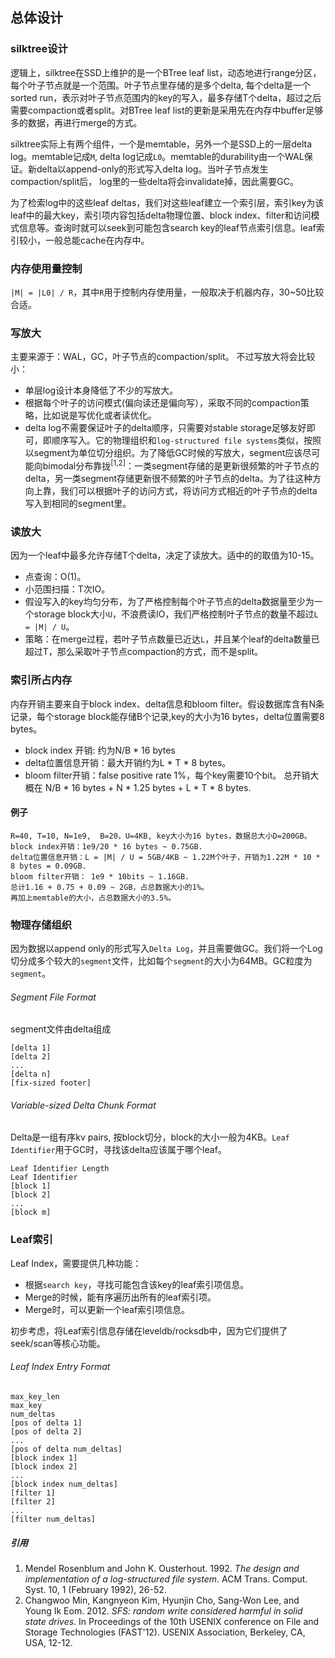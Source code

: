 ## 总体设计
### silktree设计
逻辑上，silktree在SSD上维护的是一个BTree leaf list，动态地进行range分区，每个叶子节点就是一个范围。叶子节点里存储的是多个delta, 每个delta是一个sorted run，表示对叶子节点范围内的key的写入，最多存储T个delta，超过之后需要compaction或者split。对BTree leaf list的更新是采用先在内存中buffer足够多的数据，再进行merge的方式。

silktree实际上有两个组件，一个是memtable，另外一个是SSD上的一层delta log。memtable记成`M`, delta log记成`L0`。memtable的durability由一个WAL保证。新delta以append-only的形式写入delta log。当叶子节点发生compaction/split后， log里的一些delta将会invalidate掉，因此需要GC。

为了检索log中的这些leaf deltas，我们对这些leaf建立一个索引层，索引key为该leaf中的最大key，索引项内容包括delta物理位置、block index、filter和访问模式信息等。查询时就可以seek到可能包含search key的leaf节点索引信息。leaf索引较小，一般总能cache在内存中。
### 内存使用量控制
```|M| = |L0| / R```，其中`R`用于控制内存使用量，一般取决于机器内存，30~50比较合适。
### 写放大
主要来源于：WAL，GC，叶子节点的compaction/split。
不过写放大将会比较小：
* 单层log设计本身降低了不少的写放大。
* 根据每个叶子的访问模式(偏向读还是偏向写），采取不同的compaction策略，比如说是写优化或者读优化。
* delta log不需要保证叶子的delta顺序，只需要对stable storage足够友好即可，即顺序写入。它的物理组织和`log-structured file systems`类似，按照以segment为单位切分组织。为了降低GC时候的写放大，segment应该尽可能向bimodal分布靠拢<sup>[1,2]</sup>：一类segment存储的是更新很频繁的叶子节点的delta，另一类segment存储更新很不频繁的叶子节点的delta。为了往这种方向上靠，我们可以根据叶子的访问方式，将访问方式相近的叶子节点的delta写入到相同的segment里。
### 读放大
因为一个leaf中最多允许存储T个delta，决定了读放大。适中的的取值为10-15。
* 点查询：O(1)。
* 小范围扫描：T次IO。
* 假设写入的key均匀分布，为了严格控制每个叶子节点的delta数据量至少为一个storage block大小`U`，不浪费读IO，我们严格控制叶子节点的数量不超过`L = |M| / U`。
* 策略：在merge过程，若叶子节点数量已近达`L`，并且某个leaf的delta数量已超过T，那么采取叶子节点compaction的方式，而不是split。

### 索引所占内存
内存开销主要来自于block index、delta信息和bloom filter。假设数据库含有N条记录，每个storage block能存储B个记录,key的大小为16 bytes，delta位置需要8 bytes。

* block index 开销: 约为N/B * 16 bytes
* delta位置信息开销：最大开销约为L * T * 8 bytes。
* bloom filter开销：false positive rate 1%，每个key需要10个bit。
总开销大概在 N/B * 16 bytes + N * 1.25 bytes + L * T * 8 bytes.

#### 例子
    R=40, T=10, N=1e9,  B=20，U=4KB, key大小为16 bytes，数据总大小D=200GB。
    block index开销：1e9/20 * 16 bytes ~ 0.75GB. 
    delta位置信息开销：L = |M| / U = 5GB/4KB ~ 1.22M个叶子，开销为1.22M * 10 * 8 bytes = 0.09GB.
    bloom filter开销： 1e9 * 10bits ~ 1.16GB. 
    总计1.16 + 0.75 + 0.09 ~ 2GB，占总数据大小的1%。
    再加上memtable的大小，占总数据大小的3.5%。
### 物理存储组织
因为数据以append only的形式写入`Delta Log`，并且需要做GC。我们将一个Log切分成多个较大的`segment`文件，比如每个`segment`的大小为64MB。GC粒度为`segment`。
###### Segment File Format
segment文件由delta组成
```text
[delta 1] 
[delta 2]
...
[delta n]
[fix-sized footer]
```

###### Variable-sized Delta Chunk Format
Delta是一组有序kv pairs, 按block切分，block的大小一般为4KB。`Leaf Identifier`用于GC时，寻找该delta应该属于哪个leaf。
```text
Leaf Identifier Length
Leaf Identifier
[block 1]
[block 2]
...
[block m]
```

### Leaf索引
Leaf Index，需要提供几种功能：
* 根据`search key`，寻找可能包含该key的leaf索引项信息。
* Merge的时候，能有序遍历出所有的leaf索引项。
* Merge时，可以更新一个leaf索引项信息。

初步考虑，将Leaf索引信息存储在leveldb/rocksdb中，因为它们提供了seek/scan等核心功能。
###### Leaf Index Entry Format
```text
max_key_len
max_key
num_deltas
[pos of delta 1]
[pos of delta 2]
...
[pos of delta num_deltas]
[block index 1]
[block index 2]
...
[block index num_deltas]
[filter 1]
[filter 2]
...
[filter num_deltas]
```
##### 引用
1. Mendel Rosenblum and John K. Ousterhout. 1992. *The design and implementation of a log-structured file system*. ACM Trans. Comput. Syst. 10, 1 (February 1992), 26-52.
2. Changwoo Min, Kangnyeon Kim, Hyunjin Cho, Sang-Won Lee, and Young Ik Eom. 2012. *SFS: random write considered harmful in solid state drives*. In Proceedings of the 10th USENIX conference on File and Storage Technologies (FAST'12). USENIX Association, Berkeley, CA, USA, 12-12.
